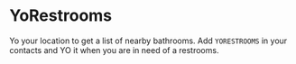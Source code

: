 YoRestrooms
======

Yo your location to get a list of nearby bathrooms. Add `YORESTROOMS` in your contacts and YO it when you are in need of a restrooms.


